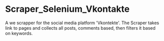 # Scraper_Selenium_Vkontakte
A we scrapper for the social media platform 'Vkontekte'. The Scraper takes link to pages and collects all posts, comments based, then filters it based on keywords. 
